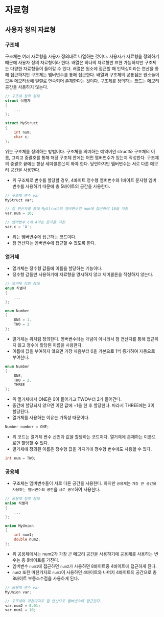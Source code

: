 # 자료형
## 사용자 정의 자료형
### 구조체
구조체는 여러 자료형을 사용자 정의대로 나열하는 것이다.
사용자가 자료형을 정의하기 때문에 사용자 정의 자료형이라 한다.
배열은 하나의 자료형만 표현 가능하지만 구조체는 다양한 자료형들이 들어갈 수 있다.
배열은 원소에 접근할 때 인덱싱이라는 연산을 통해 접근하지만 구조체는 멤버변수를 통해 접근한다.
배열과 구조체의 공통점은 원소들이 모두 메모리상에 일렬로 연속되어 존재한다는 것이다.
구조체를 정의하는 코드는 메모리 공간을 사용하지 않는다.

```cpp
// 구조체 정의 형태
struct 식별자
{
    ...
};

struct MyStruct
{
    int num;
    char c;
};
```

위는 구조체를 정의하는 방법이다. 구조체를 의미하는 예약어인 struct와 구조체의 이름, 그리고 중괄호를 통해 해당 구조체 안에는 어떤 멤버변수가 있는지 작성한다.
구조체의 중괄호 끝에는 항상 세미콜론(;)이 와야 한다.
당연하지만 멤버변수는 서로 다른 메모리 공간을 사용한다.
- 위 구조체로 변수를 할당할 경우, 4바이트 정수형 멤버변수와 1바이트 문자형 멤버변수를 사용하기 때문에 총 5바이트의 공간을 사용한다.

```cpp
// 구조체 변수 var
MyStruct var;

// 점 연산자를 통해 MyStruct의 멤버변수인 num에 접근하여 10을 저장
var.num = 10;

// 멤버변수 c에 A라는 문자를 저장
var.c = 'A';
```

- 위는 멤버변수에 접근하는 코드이다.
- 점 연산자는 멤버변수에 접근할 수 있도록 한다.
### 열거체
- 열거체는 정수형 값들에 이름을 할당하는 기능이다.
- 정수형 값들만 사용하기에 자료형을 명시하지 않고 세미콜론을 작성하지 않는다.

```cpp
// 열거체 정의 형태
enum 식별자
{
    ...
};

enum Number
{
    ONE = 1,
    TWO = 2
};
```

- 열거체는 위처럼 정의한다. 멤버변수라는 개념이 아니라서 점 연산자를 통해 접근하지 않고 정수에 할당된 이름을 사용한다.
- 이름에 값을 부여하지 않으면 가장 처음부터 0을 기본으로 1씩 증가하여 자동으로 부여한다.

```cpp
enum Number
{
    ONE,
    TWO = 2,
    THREE
};
```

- 위 열거체에서 ONE은 0이 들어가고 TWO부터 2가 들어간다.
- 중간에 할당되지 않으면 이전 값에 +1을 한 후 할당한다. 따라서 THREE에는 3이 할당된다.
- 열거체를 사용하는 이유는 가독성 때문이다.

```cpp
Number number = ONE;
```

- 위 코드는 열거체 변수 선언과 값을 할당하는 코드이다. 열거체에 존재하는 이름으로만 할당할 수 있다.
- 열거체에 정의된 이름은 정수형 값을 가지기에 정수형 변수에도 사용할 수 있다.

```cpp
int num = TWO;
```
### 공용체
- 구조체는 멤버변수들이 서로 다른 공간을 사용한다. 하지만 `공용체`는 `가장 큰 공간을 사용하는 멤버변수의 공간`을 `서로 공유`하여 사용한다.

```cpp
// 공용체 정의 형태
union 식별자
{
    ...
};

union MyUnion
{
    int num1;
    double num2;
};
```

- 위 공용체에서는 num2가 가장 큰 메모리 공간을 사용하기에 공용체를 사용하는 변수는 총 8바이트를 가진다.
- 멤버변수 `num1`에 접근하면 `num2`가 사용하던 8바이트중 4바이트에 접근하게 된다.
- `num2` 또한 마찬가지로 `num1`이 사용하던 4바이트와 나머지 4바이트의 공간으로 총 8바이트 부동소수점을 사용하게 된다.

```cpp
// 공용체 변수 var
MyUnion var;

// 구조체와 마찬가지로 점 연산으로 멤버변수에 접근한다.
var.num2 = 0.01;
var.num1 = 10;
```